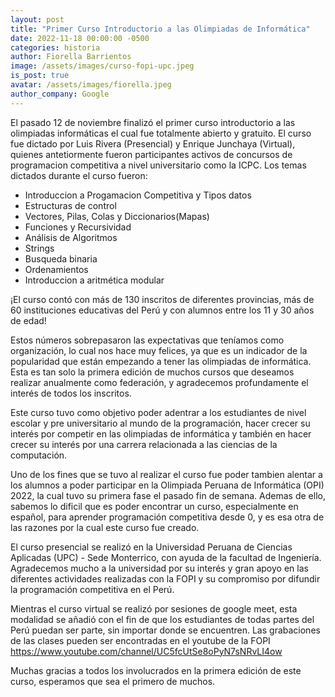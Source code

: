 ```yaml
---
layout: post
title: "Primer Curso Introductorio a las Olimpiadas de Informática"
date: 2022-11-18 00:00:00 -0500
categories: historia
author: Fiorella Barrientos
image: /assets/images/curso-fopi-upc.jpeg
is_post: true
avatar: /assets/images/fiorella.jpeg
author_company: Google
---
```


El pasado 12 de noviembre finalizó el primer curso introductorio a las olimpiadas informáticas el cual fue totalmente abierto y gratuito. El curso fue dictado por Luis Rivera (Presencial) y Enrique Junchaya (Virtual), quienes antetiormente fueron participantes activos de concursos de programacion competitiva a nivel universitario como la ICPC.
Los temas dictados durante el curso fueron: 
- Introduccion a Progamacion Competitiva y Tipos datos
- Estructuras de control
- Vectores, Pilas, Colas y Diccionarios(Mapas)
- Funciones y Recursividad
- Análisis de Algoritmos
- Strings
- Busqueda binaria
- Ordenamientos
- Introduccion a aritmética modular


¡El curso contó con más de 130 inscritos de diferentes provincias, más de 60 instituciones educativas del Perú y con alumnos entre los 11 y 30 años de edad! 

Estos números sobrepasaron las expectativas que teníamos como organización, lo cual nos hace muy felices, ya que es un indicador de la popularidad que están empezando a tener las olimpiadas de informática. Esta es tan solo la primera edición de muchos cursos que deseamos realizar anualmente como federación, y agradecemos profundamente el interés de todos los inscritos.

Este curso tuvo como objetivo poder adentrar a los estudiantes de nivel escolar y pre universitario al mundo de la programación, hacer crecer su interés por competir en las olimpiadas de informática y también en hacer crecer su interés por una carrera relacionada a las ciencias de la computación. 

Uno de los fines que se tuvo al realizar el curso fue poder tambien alentar a los alumnos a poder participar en la Olimpiada Peruana de Informática (OPI) 2022, la cual tuvo su primera fase el pasado fin de semana. Ademas de ello, sabemos lo dificil que es poder encontrar un curso, especialmente en español, para aprender programación competitiva desde 0, y es esa otra de las razones por la cual este curso fue creado.

El curso presencial se realizó en la Universidad Peruana de Ciencias Aplicadas (UPC) - Sede Monterrico, con ayuda de la facultad de Ingeniería. Agradecemos mucho a la universidad por su interés y gran apoyo en las diferentes actividades realizadas con la FOPI y su compromiso por difundir la programación competitiva en el Perú.

Mientras el curso virtual se realizó por sesiones de google meet, esta modalidad se añadió con el fin de que los estudiantes de todas partes del Perú puedan ser parte, sin importar donde se encuentren. Las grabaciones de las clases pueden ser encontradas en el youtube de la FOPI https://www.youtube.com/channel/UC5fcUtSe8oPyN7sNRvLI4ow

Muchas gracias a todos los involucrados en la primera edición de este curso, esperamos que sea el primero de muchos.

